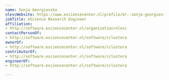 ```yaml
---
name: Sonja Georgievska
nlescWebsite: https://www.esciencecenter.nl/profile/dr.-sonja-georgievska
jobTitle: eScience Research Engineer
affiliation:
- http://software.esciencecenter.nl/organization/nlesc
contactPersonOf:
- http://software.esciencecenter.nl/software/cclustera
ownerOf:
- http://software.esciencecenter.nl/software/cclustera
contributorOf:
- http://software.esciencecenter.nl/software/cclustera
engineerOf:
- http://software.esciencecenter.nl/software/cclustera

---
```


